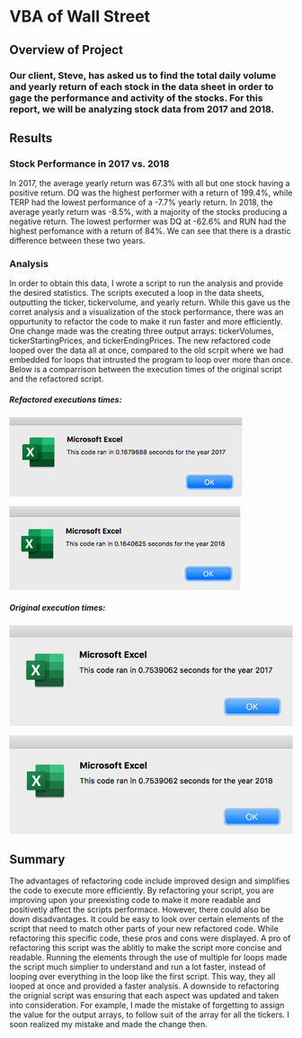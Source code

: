 # VBA of Wall Street

## Overview of Project

### Our client, Steve, has asked us to find the total daily volume and yearly return of each stock in the data sheet in order to gage the performance and activity of the stocks. For this report, we will be analyzing stock data from 2017 and 2018. 

## Results

### Stock Performance in 2017 vs. 2018

In 2017, the average yearly return was 67.3% with all but one stock having a positive return. DQ was the highest performer with a return of 199.4%, while TERP had the lowest performance of a -7.7% yearly return. In 2018, the average yearly return was -8.5%, with a majority of the stocks producing a negative return. The lowest performer was DQ at -62.6% and RUN had the highest perfomance with a return of 84%. We can see that there is a drastic difference between these two years. 

### Analysis
In order to obtain this data, I wrote a script to run the analysis and provide the desired statistics. The scripts executed a loop in the data sheets, outputting the ticker, tickervolume, and yearly return. While this gave us the corret analysis and a visualization of the stock performance, there was an oppurtunity to refactor the code to make it run faster and more efficiently. One change made was the creating three output arrays: tickerVolumes, tickerStartingPrices, and tickerEndingPrices. The new refactored code looped over the data all at once, compared to the old scrpit where we had embedded for loops that intrusted the program to loop over more than once. Below is a comparrison between the execution times of the original script and the refactored script. 

##### Refactored executions times: 

![](resources/VBA_Challenge_2017.png)

![](resources/VBA_Challenge_2018.png)

##### Original execution times: 

![](resources/original_2017.png)

![](resources/original_2018.png)

## Summary

The advantages of refactoring code include improved design and simplifies the code to execute more efficiently. By refactoring your script, you are improving upon your preexisting code to make it more readable and positivetly affect the scripts performace. However, there could also be down disadvantages. It could be easy to look over certain elements of the script that need to match other parts of your new refactored code. 
While refactoring this specific code, these pros and cons were displayed. A pro of refactoring this script was the ablitly to make the script more concise and readable. Running the elements through the use of multiple for loops made the script much simplier to understand and run a lot faster, instead of looping over everything in the loop like the first script. This way, they all looped at once and provided a faster analysis. A downside to refactoring the orignial script was ensuring that each aspect was updated and taken into consideration. For example, I made the mistake of forgetting to assign the value for the output arrays, to follow suit of the array for all the tickers. I soon realized my mistake and made the change then. 
